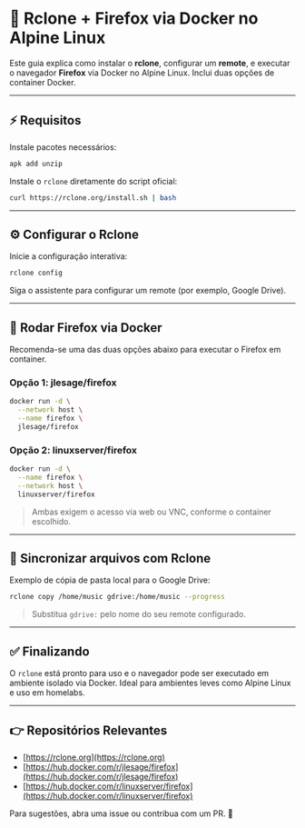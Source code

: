 # 🚀 Rclone + Firefox via Docker no Alpine Linux

Este guia explica como instalar o **rclone**, configurar um **remote**, e executar o navegador **Firefox** via Docker no Alpine Linux. Inclui duas opções de container Docker.

---

## ⚡ Requisitos

Instale pacotes necessários:

```sh
apk add unzip
```

Instale o `rclone` diretamente do script oficial:

```sh
curl https://rclone.org/install.sh | bash
```

---

## ⚙️ Configurar o Rclone

Inicie a configuração interativa:

```sh
rclone config
```

Siga o assistente para configurar um remote (por exemplo, Google Drive).

---

## 🚀 Rodar Firefox via Docker

Recomenda-se uma das duas opções abaixo para executar o Firefox em container.

### Opção 1: jlesage/firefox

```sh
docker run -d \
  --network host \
  --name firefox \
  jlesage/firefox
```

### Opção 2: linuxserver/firefox

```sh
docker run -d \
  --name firefox \
  --network host \
  linuxserver/firefox
```

> Ambas exigem o acesso via web ou VNC, conforme o container escolhido.

---

## 📂 Sincronizar arquivos com Rclone

Exemplo de cópia de pasta local para o Google Drive:

```sh
rclone copy /home/music gdrive:/home/music --progress
```

> Substitua `gdrive:` pelo nome do seu remote configurado.

---

## ✅ Finalizando

O `rclone` está pronto para uso e o navegador pode ser executado em ambiente isolado via Docker. Ideal para ambientes leves como Alpine Linux e uso em homelabs.

---

## 👉 Repositórios Relevantes

* [https://rclone.org](https://rclone.org)
* [https://hub.docker.com/r/jlesage/firefox](https://hub.docker.com/r/jlesage/firefox)
* [https://hub.docker.com/r/linuxserver/firefox](https://hub.docker.com/r/linuxserver/firefox)

Para sugestões, abra uma issue ou contribua com um PR. 🚀
